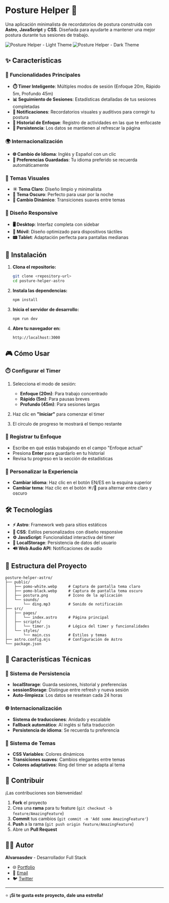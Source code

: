 # Posture Helper 🌟

Una aplicación minimalista de recordatorios de postura construida con **Astro**, **JavaScript** y **CSS**. Diseñada para ayudarte a mantener una mejor postura durante tus sesiones de trabajo.

![Posture Helper - Light Theme](./pomo-white.webp)
![Posture Helper - Dark Theme](./pomo-black.webp)

## ✨ Características

### 🎯 **Funcionalidades Principales**
- **⏱️ Timer Inteligente**: Múltiples modos de sesión (Enfoque 20m, Rápido 5m, Profundo 45m)
- **📊 Seguimiento de Sesiones**: Estadísticas detalladas de tus sesiones completadas
- **🔔 Notificaciones**: Recordatorios visuales y auditivos para corregir tu postura
- **📝 Historial de Enfoque**: Registro de actividades en las que te enfocaste
- **💾 Persistencia**: Los datos se mantienen al refrescar la página

### 🌍 **Internacionalización**
- **🌐 Cambio de Idioma**: Inglés y Español con un clic
- **💾 Preferencias Guardadas**: Tu idioma preferido se recuerda automáticamente

### 🎨 **Temas Visuales**
- **☀️ Tema Claro**: Diseño limpio y minimalista
- **🌙 Tema Oscuro**: Perfecto para usar por la noche
- **🔄 Cambio Dinámico**: Transiciones suaves entre temas

### 📱 **Diseño Responsive**
- **🖥️ Desktop**: Interfaz completa con sidebar
- **📱 Móvil**: Diseño optimizado para dispositivos táctiles
- **📟 Tablet**: Adaptación perfecta para pantallas medianas

## 🚀 Instalación

1. **Clona el repositorio:**
   ```bash
   git clone <repository-url>
   cd posture-helper-astro
   ```

2. **Instala las dependencias:**
   ```bash
   npm install
   ```

3. **Inicia el servidor de desarrollo:**
   ```bash
   npm run dev
   ```

4. **Abre tu navegador en:**
   ```
   http://localhost:3000
   ```

## 🎮 Cómo Usar

### ⏱️ **Configurar el Timer**
1. Selecciona el modo de sesión:
   - **Enfoque (20m)**: Para trabajo concentrado
   - **Rápido (5m)**: Para pausas breves
   - **Profundo (45m)**: Para sesiones largas

2. Haz clic en **"Iniciar"** para comenzar el timer

3. El círculo de progreso te mostrará el tiempo restante

### 📝 **Registrar tu Enfoque**
- Escribe en qué estás trabajando en el campo "Enfoque actual"
- Presiona **Enter** para guardarlo en tu historial
- Revisa tu progreso en la sección de estadísticas

### 🎨 **Personalizar la Experiencia**
- **Cambiar idioma**: Haz clic en el botón EN/ES en la esquina superior
- **Cambiar tema**: Haz clic en el botón ☀️/🌙 para alternar entre claro y oscuro

## 🛠️ Tecnologías

- **⚡ Astro**: Framework web para sitios estáticos
- **🎨 CSS**: Estilos personalizados con diseño responsive
- **⚙️ JavaScript**: Funcionalidad interactiva del timer
- **💾 LocalStorage**: Persistencia de datos del usuario
- **🔊 Web Audio API**: Notificaciones de audio

## 📁 Estructura del Proyecto

```
posture-helper-astro/
├── public/
│   ├── pomo-white.webp     # Captura de pantalla tema claro
│   ├── pomo-black.webp     # Captura de pantalla tema oscuro
│   ├── postura.png         # Icono de la aplicación
│   └── sounds/
│       └── ding.mp3        # Sonido de notificación
├── src/
│   ├── pages/
│   │   └── index.astro     # Página principal
│   ├── scripts/
│   │   └── timer.js        # Lógica del timer y funcionalidades
│   └── styles/
│       └── main.css        # Estilos y temas
├── astro.config.mjs        # Configuración de Astro
└── package.json
```

## 🎯 Características Técnicas

### 💾 **Sistema de Persistencia**
- **localStorage**: Guarda sesiones, historial y preferencias
- **sessionStorage**: Distingue entre refresh y nueva sesión
- **Auto-limpieza**: Los datos se resetean cada 24 horas

### 🌐 **Internacionalización**
- **Sistema de traducciones**: Anidado y escalable
- **Fallback automático**: Al inglés si falta traducción
- **Persistencia de idioma**: Se recuerda tu preferencia

### 🎨 **Sistema de Temas**
- **CSS Variables**: Colores dinámicos
- **Transiciones suaves**: Cambios elegantes entre temas
- **Colores adaptativos**: Ring del timer se adapta al tema

## 🤝 Contribuir

¡Las contribuciones son bienvenidas! 

1. **Fork** el proyecto
2. Crea una **rama** para tu feature (`git checkout -b feature/AmazingFeature`)
3. **Commit** tus cambios (`git commit -m 'Add some AmazingFeature'`)
4. **Push** a la rama (`git push origin feature/AmazingFeature`)
5. Abre un **Pull Request**

## 👨‍💻 Autor

**Alvaroasdev** - Desarrollador Full Stack

- 🌐 [Portfolio](https://alvaroasdev.com)
- 📧 [Email](mailto:contact@alvaroasdev.com)
- 🐦 [Twitter](https://twitter.com/alvaroasdev)

---

⭐ **¡Si te gusta este proyecto, dale una estrella!**
